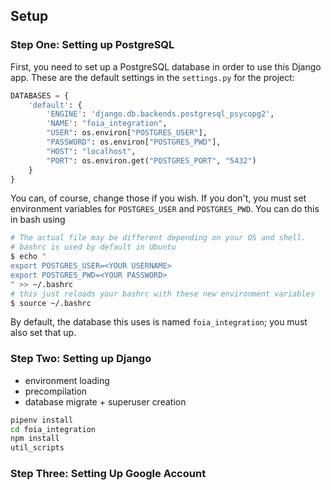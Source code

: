 ## Setup

### Step One: Setting up PostgreSQL

First, you need to set up a PostgreSQL database in order to use this Django app.
These are the default settings in the `settings.py` for the project:

```python
DATABASES = {
    'default': {
        'ENGINE': 'django.db.backends.postgresql_psycopg2',
        'NAME': "foia_integration",
        "USER": os.environ["POSTGRES_USER"],
        "PASSWORD": os.environ["POSTGRES_PWD"],
        "HOST": "localhost",
        "PORT": os.environ.get("POSTGRES_PORT", "5432")
    }
}
```

You can, of course, change those if you wish. If you don't, you must set environment
variables for `POSTGRES_USER` and `POSTGRES_PWD`. You can do this in bash
using

```sh
# The actual file may be different depending on your OS and shell.
# bashrc is used by default in Ubuntu
$ echo "
export POSTGRES_USER=<YOUR USERNAME>
export POSTGRES_PWD=<YOUR PASSWORD>
" >> ~/.bashrc
# this just reloads your bashrc with these new environment variables
$ source ~/.bashrc
```

By default, the database this uses is named `foia_integration`; you must also set that up.

### Step Two: Setting up Django

- environment loading
- precompilation
- database migrate + superuser creation

```sh
pipenv install
cd foia_integration
npm install
util_scripts
```

### Step Three: Setting Up Google Account